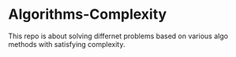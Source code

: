 # Algorithms-Complexity

This repo is about solving differnet problems based on various algo methods with satisfying complexity.
